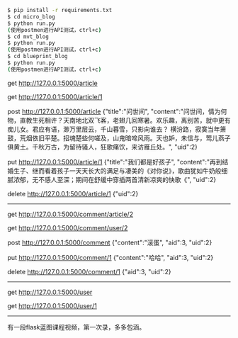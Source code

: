 ````bash
$ pip install -r requirements.txt
$ cd micro_blog
$ python run.py
(使用postmen进行API测试，ctrl+c)
$ cd mvt_blog
$ python run.py
(使用postmen进行API测试，ctrl+c)
$ cd blueprint_blog
$ python run.py
(使用postmen进行API测试，ctrl+c)
````

get http://127.0.0.1:5000/article

get http://127.0.0.1:5000/article/1

post http://127.0.0.1:5000/article {"title":"问世间", "content":"问世间，情为何物，直教生死相许？天南地北双飞客，老翅几回寒暑。欢乐趣，离别苦，就中更有痴儿女。君应有语，渺万里层云，千山暮雪，只影向谁去？ 横汾路，寂寞当年箫鼓，荒烟依旧平楚。招魂楚些何嗟及，山鬼暗啼风雨。天也妒，未信与，莺儿燕子俱黄土。千秋万古，为留待骚人，狂歌痛饮，来访雁丘处。", "uid":2}

put http://127.0.0.1:5000/article/1 {"title":"我们都是好孩子", "content":"再到结婚生子、继而看着孩子一天天长大的满足与凄美的《对你说》，歌曲犹如牛奶般细腻浓郁，无不感人至深；期间在舒缓中穿插两首清新凉爽的快歌《", "uid":2}

delete http://127.0.0.1:5000/article/1 {"uid":2}

---

get http://127.0.0.1:5000/comment/article/2

get http://127.0.0.1:5000/comment/user/2

post http://127.0.0.1:5000/comment {"content":"滚蛋", "aid":3, "uid":2}

put http://127.0.0.1:5000/comment/1 {"content":"哈哈", "aid":3, "uid":2}

delete http://127.0.0.1:5000/comment/1 {"aid":3, "uid":2}

---

get http://127.0.0.1:5000/user

get http://127.0.0.1:5000/user/1

---

有一段flask蓝图课程视频，第一次录，多多包涵。